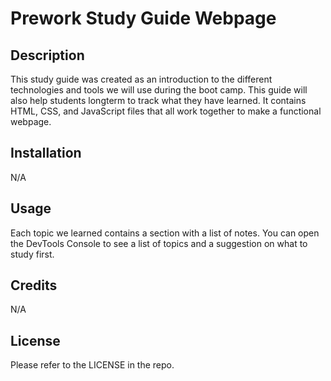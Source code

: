 # Prework Study Guide Webpage

## Description

This study guide was created as an introduction to the different technologies and tools we will use during the boot camp. This guide will also help students longterm to track what they have learned. It contains HTML, CSS, and JavaScript files that all work together to make a functional webpage.

## Installation

N/A

## Usage

Each topic we learned contains a section with a list of notes. You can open the DevTools Console to see a list of topics and a suggestion on what to study first.

## Credits

N/A

## License

Please refer to the LICENSE in the repo.